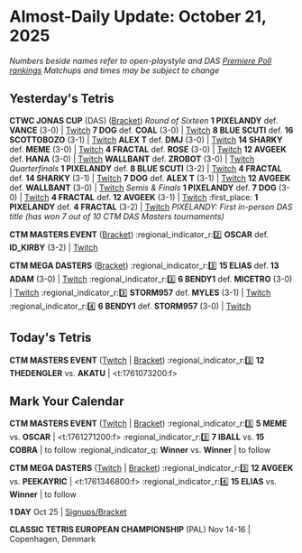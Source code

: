# Almost-Daily Update: October 21, 2025
*Numbers beside names refer to open-playstyle and DAS [Premiere Poll rankings](https://premierepoll.wordpress.com/)*
*Matchups and times may be subject to change*

## Yesterday's Tetris
**CTWC JONAS CUP** (DAS) ([Bracket](https://tinyurl.com/ctwcjonascup2025goldbracket))
_Round of Sixteen_
  **1 PIXELANDY** def. **VANCE** (3-0)  |  [Twitch](https://www.twitch.tv/videos/2596097709?t=00h22m08s)
  **7 DOG** def. **COAL** (3-0)  |  [Twitch](https://www.twitch.tv/videos/2596097709?t=00h22m08s)
  **8 BLUE SCUTI** def. **16 SCOTTOBOZO** (3-1)  |  [Twitch](https://www.twitch.tv/videos/2596097265?t=00h22m45s)
  **ALEX T** def. **DMJ** (3-0)  |  [Twitch](https://www.twitch.tv/videos/2596097265?t=00h22m45s)
  **14 SHARKY** def. **MEME** (3-0)  |  [Twitch](https://www.twitch.tv/videos/2596097709?t=00h59m40s)
  **4 FRACTAL** def. **ROSE** (3-0)  |  [Twitch](https://www.twitch.tv/videos/2596097709?t=00h59m40s)
  **12 AVGEEK** def. **HANA** (3-0)  |  [Twitch](https://www.twitch.tv/videos/2596097265?t=01h00m10s)
  **WALLBANT** def. **ZROBOT** (3-0)  |  [Twitch](https://www.twitch.tv/videos/2596097265?t=01h00m10s)
_Quarterfinals_
  **1 PIXELANDY** def. **8 BLUE SCUTI** (3-2)  |  [Twitch](https://www.twitch.tv/videos/2596097709?t=02h22m06s)
  **4 FRACTAL** def. **14 SHARKY** (3-1)  |  [Twitch](https://www.twitch.tv/videos/2596097709?t=02h22m06s)
  **7 DOG** def. **ALEX T** (3-1)  |  [Twitch](https://www.twitch.tv/videos/2596097265?t=02h22m40s)
  **12 AVGEEK** def. **WALLBANT** (3-0)  |  [Twitch](https://www.twitch.tv/videos/2596097265?t=02h22m40s)
_Semis & Finals_
  **1 PIXELANDY** def. **7 DOG** (3-0)  |  [Twitch](https://www.twitch.tv/videos/2596097709?t=03h42m14s)
  **4 FRACTAL** def. **12 AVGEEK** (3-1)  |  [Twitch](https://www.twitch.tv/videos/2596097709?t=04h23m55s)
:first_place:  **1 PIXELANDY** def. **4 FRACTAL** (3-2)  |  [Twitch](https://www.twitch.tv/videos/2596097709?t=05h30m57s)
_PIXELANDY: First in-person DAS title (has won 7 out of 10 CTM DAS Masters tournaments)_

**CTM MASTERS EVENT**  ([Bracket](https://go.ctm.gg/event/ctm-october-2025/masters-event/))
:regional_indicator_r::two:  **OSCAR** def. **ID_KIRBY** (3-2)  |  [Twitch](https://www.twitch.tv/videos/2595323585?t=00h14m15s)

**CTM MEGA DASTERS**  ([Bracket](https://go.ctm.gg/event/das-masters-october-2025/das-masters/))
:regional_indicator_r::three:  **15 ELIAS** def. **13 ADAM** (3-0)  |  [Twitch](https://www.twitch.tv/videos/2595267971?t=00h18m51s)
:regional_indicator_r::three:  **6 BENDY1** def. **MICETRO** (3-0)  |  [Twitch](https://www.twitch.tv/videos/2596266711?t=00h20m38s)
:regional_indicator_r::three:  **STORM957** def. **MYLES** (3-1)  |  [Twitch](https://www.twitch.tv/videos/2596266711?t=00h54m37s)
:regional_indicator_r::four:  **6 BENDY1** def. **STORM957** (3-0)  |  [Twitch](https://www.twitch.tv/videos/2596266711?t=01h33m07s)

## Today's Tetris
**CTM MASTERS EVENT**  ([Twitch](https://twitch.tv/monthlytetris) | [Bracket](https://go.ctm.gg/event/ctm-october-2025/masters-event/))
:regional_indicator_r::three:  **12 THEDENGLER** vs. **AKATU**  |  <t:1761073200:f>

## Mark Your Calendar
**CTM MASTERS EVENT**  ([Twitch](https://twitch.tv/monthlytetris) | [Bracket](https://go.ctm.gg/event/ctm-october-2025/masters-event/))
:regional_indicator_r::three:  **5 MEME** vs. **OSCAR**  |  <t:1761271200:f>
:regional_indicator_r::three:  **7 IBALL** vs. **15 COBRA**  |  to follow
:regional_indicator_q:  **Winner** vs. **Winner**  |  to follow

**CTM MEGA DASTERS**  ([Twitch](https://twitch.tv/monthlytetris) | [Bracket](https://go.ctm.gg/event/das-masters-october-2025/das-masters/))
:regional_indicator_r::three:  **12 AVGEEK** vs. **PEEKAYRIC**  |  <t:1761346800:f>
:regional_indicator_r::four:  **15 ELIAS** vs. **Winner**  |  to follow

**1 DAY**
Oct 25  |  [Signups/Bracket](https://www.start.gg/tournament/1-day-october-2025/details)

**CLASSIC TETRIS EUROPEAN CHAMPIONSHIP** (PAL)
Nov 14-16  |  Copenhagen, Denmark